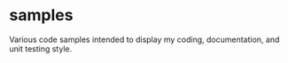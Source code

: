 samples
=======

Various code samples intended to display my coding, documentation, and unit testing style.

